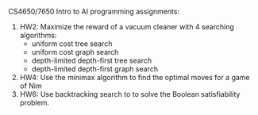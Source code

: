 CS4650/7650 Intro to AI programming assignments:
1. HW2: Maximize the reward of a vacuum cleaner with 4 searching algorithms:
   - uniform cost tree search
   - uniform cost graph search
   - depth-limited depth-first tree search
   - depth-limited depth-first graph search
2. HW4: Use the minimax algorithm to find the optimal moves for a game of Nim
3. HW6: Use backtracking search to to solve the Boolean satisfiability problem.